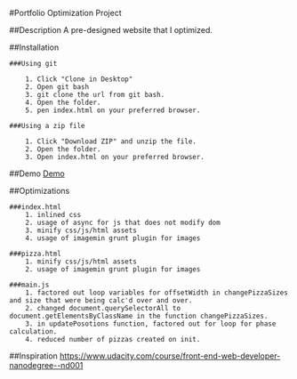 #Portfolio Optimization Project

##Description
A pre-designed website that I optimized.

##Installation

	###Using git

		1. Click "Clone in Desktop" 
		2. Open git bash
		3. git clone the url from git bash.
		4. Open the folder.
		5. pen index.html on your preferred browser.

	###Using a zip file

		1. Click "Download ZIP" and unzip the file.
		2. Open the folder.
		3. Open index.html on your preferred browser.

##Demo
[Demo](https://jchaplin2.github.io/frontend-nanodegree-mobile-portfolio/)

##Optimizations

	###index.html
		1. inlined css
		2. usage of async for js that does not modify dom
		3. minify css/js/html assets
		4. usage of imagemin grunt plugin for images

	###pizza.html
		1. minify css/js/html assets
		2. usage of imagemin grunt plugin for images

	###main.js
		1. factored out loop variables for offsetWidth in changePizzaSizes and size that were being calc'd over and over.
		2. changed document.querySelectorAll to document.getElementsByClassName in the function changePizzaSizes.
		3. in updatePosotions function, factored out for loop for phase calculation.
		4. reduced number of pizzas created on init.

##Inspiration
	https://www.udacity.com/course/front-end-web-developer-nanodegree--nd001